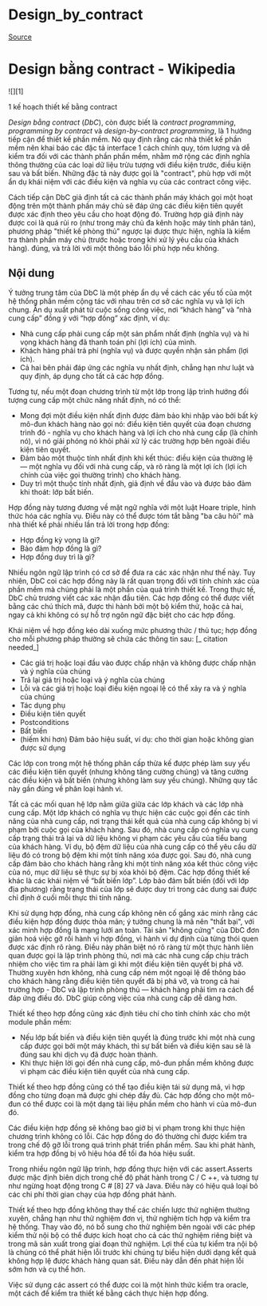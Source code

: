 # Design_by_contract

[Source](https://en.m.wikipedia.org/wiki/Design_by_contract "Permalink to Design by contract - Wikipedia")

# Design bằng contract - Wikipedia

![][1]

1 kế hoạch thiết kế bằng contract

*Design bằng contract* (*DbC*), còn được biết là *contract programming*, *programming by contract* và *design-by-contract programming*, là 1 hướng tiếp cận để thiết kế phần mềm. Nó quy định rằng các nhà thiết kế phần mềm nên khai báo các đặc tả interface 1 cách chính quy, tóm lượng và dễ kiểm tra đối với các thành phần phần mềm, nhằm mở rộng các định nghĩa thông thường của các loại dữ liệu trừu tượng  với điều kiện  trước, điều kiện sau và bất biến. Những đặc tả này được gọi là "contract", phù hợp với một ẩn dụ khái niệm với các điều kiện và nghĩa vụ của  các contract công việc.

Cách tiếp cận DbC giả định tất cả các thành phần máy khách gọi một hoạt động trên một thành phần máy chủ sẽ đáp ứng các điều kiện tiên quyết được xác định theo yêu cầu cho hoạt động đó. Trường hợp giả định này được coi là quá rủi ro (như trong máy chủ đa kênh hoặc máy tính phân tán), phương pháp "thiết kế phòng thủ" ngược lại được thực hiện, nghĩa là kiểm tra thành phần máy chủ (trước hoặc trong khi xử lý yêu cầu của khách hàng). đúng, và trả lời với một thông báo lỗi phù hợp nếu không.

## Nội dung

Ý tưởng trung tâm của DbC là một phép ẩn dụ về cách các yếu tố của một hệ thống phần mềm cộng tác với nhau trên cơ sở các nghĩa vụ và lợi ích chung. Ẩn dụ xuất phát từ cuộc sống công việc, nơi “khách hàng” và “nhà cung cấp” đồng ý với “hợp đồng” xác định, ví dụ:
* Nhà cung cấp phải cung cấp một sản phẩm nhất định (nghĩa vụ) và hi vọng khách hàng đã thanh toán phí (lợi ích) của mình.
* Khách hàng phải trả phí (nghĩa vụ) và được quyền nhận sản phẩm (lợi ích).
* Cả hai bên phải đáp ứng các nghĩa vụ nhất định, chẳng hạn như luật và quy định, áp dụng cho tất cả các hợp đồng.


Tương tự, nếu một đoạn chương trình từ một lớp trong lập trình hướng đối tượng cung cấp một chức năng nhất định, nó có thể:

* Mong đợi một điều kiện nhất định được đảm bảo khi nhập vào bởi bất kỳ mô-đun khách hàng nào gọi nó: điều kiện tiên quyết của đoạn chương trình đó - nghĩa vụ cho khách hàng và lợi ích cho nhà cung cấp (là chính nó), vì nó giải phóng nó khỏi phải xử lý các trường hợp bên ngoài điều kiện tiên quyết.
* Đảm bảo một thuộc tính nhất định khi kết thúc: điều kiện của thường lệ — một nghĩa vụ đối với nhà cung cấp, và rõ ràng là một lợi ích (lợi ích chính của việc gọi thường trình) cho khách hàng.
* Duy trì một thuộc tính nhất định, giả định về đầu vào và được bảo đảm khi thoát: lớp bất biến.

Hợp đồng này tương đương về mặt ngữ nghĩa với một luật Hoare triple,  hình thức hóa các nghĩa vụ. Điều này có thể được tóm tắt bằng "ba câu hỏi" mà nhà thiết kế phải nhiều lần trả lời trong hợp đồng:

* Hợp đồng kỳ vọng là gì?
* Bảo đảm hợp đồng là gì?
* Hợp đồng duy trì là gì?

Nhiều ngôn ngữ lập trình có cơ sở để đưa ra các xác nhận như thế này. Tuy nhiên, DbC coi các hợp đồng này là rất quan trọng đối với tính chính xác của phần mềm mà chúng phải là một phần của quá trình thiết kế. Trong thực tế, DbC chủ trương viết các xác nhận đầu tiên. Các hợp đồng có thể được viết bằng các chú thích mã, được thi hành bởi một bộ kiểm thử, hoặc cả hai, ngay cả khi không có sự hỗ trợ ngôn ngữ đặc biệt cho các hợp đồng.

Khái niệm về hợp đồng kéo dài xuống mức phương thức / thủ tục; hợp đồng cho mỗi phương pháp thường sẽ chứa các thông tin sau: [_ citation needed_]

* Các giá trị hoặc loại đầu vào được chấp nhận và không được chấp nhận và ý nghĩa của chúng
* Trả lại giá trị hoặc loại và ý nghĩa của chúng
* Lỗi và các giá trị hoặc loại điều kiện ngoại lệ có thể xảy ra và ý nghĩa của chúng
* Tác dụng phụ
* Điều kiện tiên quyết
* Postconditions
* Bất biến
* (hiếm khi hơn) Đảm bảo hiệu suất, ví dụ: cho thời gian hoặc không gian được sử dụng

Các lớp con trong một hệ thống phân cấp thừa kế được phép làm suy yếu các điều kiện tiên quyết (nhưng không tăng cường chúng) và tăng cường các điều kiện và bất biến (nhưng không làm suy yếu chúng). Những quy tắc này gần đúng về phân loại hành vi.

Tất cả các mối quan hệ lớp nằm giữa giữa các lớp khách và các lớp nhà cung cấp. Một lớp khách có nghĩa vụ thực hiện các cuộc gọi đến các tính năng của nhà cung cấp, nơi trạng thái kết quả của nhà cung cấp không bị vi phạm bởi cuộc gọi của khách hàng. Sau đó, nhà cung cấp có nghĩa vụ cung cấp trạng thái trả lại và dữ liệu không vi phạm các yêu cầu của tiểu bang của khách hàng. Ví dụ, bộ đệm dữ liệu của nhà cung cấp có thể yêu cầu dữ liệu đó có trong bộ đệm khi một tính năng xóa được gọi. Sau đó, nhà cung cấp đảm bảo cho khách hàng rằng khi một tính năng xóa kết thúc công việc của nó, mục dữ liệu sẽ thực sự bị xóa khỏi bộ đệm. Các hợp đồng thiết kế khác là các khái niệm về “bất biến lớp”. Lớp bảo đảm bất biến (đối với lớp địa phương) rằng trạng thái của lớp sẽ được duy trì trong các dung sai được chỉ định ở cuối mỗi thực thi tính năng.

Khi sử dụng hợp đồng, nhà cung cấp không nên cố gắng xác minh rằng các điều kiện hợp đồng được thỏa mãn; ý tưởng chung là mã nên "thất bại", với xác minh hợp đồng là mạng lưới an toàn. Tài sản "không cứng" của DbC đơn giản hoá việc gỡ rối hành vi hợp đồng, vì hành vi dự định của từng thói quen được xác định rõ ràng. Điều này phân biệt nó rõ ràng từ một thực hành liên quan được gọi là lập trình phòng thủ, nơi mà các nhà cung cấp chịu trách nhiệm cho việc tìm ra phải làm gì khi một điều kiện tiên quyết bị phá vỡ. Thường xuyên hơn không, nhà cung cấp ném một ngoại lệ để thông báo cho khách hàng rằng điều kiện tiên quyết đã bị phá vỡ, và trong cả hai trường hợp - DbC và lập trình phòng thủ — khách hàng phải tìm ra cách để đáp ứng điều đó. DbC giúp công việc của nhà cung cấp dễ dàng hơn.

Thiết kế theo hợp đồng cũng xác định tiêu chí cho tính chính xác cho một module phần mềm:

* Nếu lớp bất biến và điều kiện tiên quyết là đúng trước khi một nhà cung cấp được gọi bởi một máy khách, thì sự bất biến và điều kiện sau sẽ là đúng sau khi dịch vụ đã được hoàn thành.
* Khi thực hiện lời gọi đến nhà cung cấp, mô-đun phần mềm không được vi phạm các điều kiện tiên quyết của nhà cung cấp.

Thiết kế theo hợp đồng cũng có thể tạo điều kiện tái sử dụng mã, vì hợp đồng cho từng đoạn mã được ghi chép đầy đủ. Các hợp đồng cho một mô-đun có thể được coi là một dạng tài liệu phần mềm cho hành vi của mô-đun đó.

Các điều kiện hợp đồng sẽ không bao giờ bị vi phạm trong khi thực hiện chương trình không có lỗi. Các hợp đồng do đó thường chỉ được kiểm tra trong chế độ gỡ lỗi trong quá trình phát triển phần mềm. Sau khi phát hành, kiểm tra hợp đồng bị vô hiệu hóa để tối đa hóa hiệu suất.

Trong nhiều ngôn ngữ lập trình, hợp đồng thực  hiện với các assert.Asserts được mặc định biên dịch trong chế độ phát hành trong C / C ++, và tương tự như ngừng hoạt động trong C # [8] 27 và Java. Điều này có hiệu quả loại bỏ các chi phí thời gian chạy của hợp đồng phát hành.

Thiết kế theo hợp đồng không thay thế các chiến lược thử nghiệm thường xuyên, chẳng hạn như thử nghiệm đơn vị, thử nghiệm tích hợp và kiểm tra hệ thống. Thay vào đó, nó bổ sung cho thử nghiệm bên ngoài với các phép kiểm thử nội bộ có thể được kích hoạt cho cả các thử nghiệm riêng biệt và trong mã sản xuất trong giai đoạn thử nghiệm. Lợi thế của tự kiểm tra nội bộ là chúng có thể phát hiện lỗi trước khi chúng tự biểu hiện dưới dạng kết quả không hợp lệ được khách hàng quan sát. Điều này dẫn đến phát hiện lỗi sớm hơn và cụ thể hơn. 

Việc sử dụng các assert có thể được coi là một hình thức kiểm tra oracle, một cách để kiểm tra thiết kế bằng cách thực hiện hợp đồng.

 
